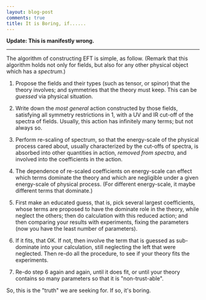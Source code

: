 ```yaml
---
layout: blog-post
comments: true
title: It is Boring, if......
---
```


**Update: This is manifestly wrong.**

---


The algorithm of constructing EFT is simple, as follow. (Remark that this algorithm holds not only for fields, but also for any other physical object which has a _spectrum_.)

1. Propose the fields and their types (such as tensor, or spinor) that the theory involves; and symmetries that the theory must keep. This can be *guessed* via physical situation.

2. Write down the *most general* action constructed by those fields, satisfying all symmetry restrictions in 1, with a UV and IR cut-off of the spectra of fields. Usually, this action has infinitely many terms; but not always so.

3. Perform re-scaling of spectrum, so that the energy-scale of the physical process cared about, usually characterized by the cut-offs of spectra, is absorbed into other quantities in action, *removed from spectra*, and involved into the coefficients in the action.
	
4. The dependence of re-scaled coefficients on energy-scale can effect which terms dominate the theory and which are negligible under a given energy-scale of physical process. (For different energy-scale, it maybe different terms that dominate.)

5. First make an educated guess, that is, pick several largest coefficients, whose terms are proposed to have the dominate role in the theory, while neglect the others; then do calculation with this reduced action; and then comparing your results with experiments, fixing the parameters (now you have the least number of parameters).

6. If it fits, that OK. If not, then involve the term that is guessed as sub-dominate into your calculation, still neglecting the left that were neglected. Then re-do all the procedure, to see if your theory fits the experiments.

7. Re-do step 6 again and again, until it does fit, or until your theory contains so many parameters so that it is "non-trust-able".


So, this is the "truth" we are seeking for. If so, it's boring.

